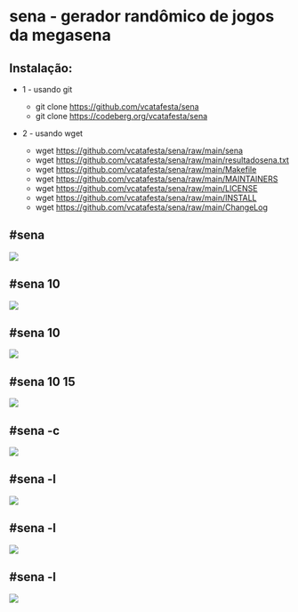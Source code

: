 # sena - gerador randômico de jogos da megasena

## Instalação:

- 1 - usando git
	- git clone https://github.com/vcatafesta/sena
	- git clone https://codeberg.org/vcatafesta/sena

- 2 - usando wget
	- wget https://github.com/vcatafesta/sena/raw/main/sena
	- wget https://github.com/vcatafesta/sena/raw/main/resultadosena.txt
	- wget https://github.com/vcatafesta/sena/raw/main/Makefile
	- wget https://github.com/vcatafesta/sena/raw/main/MAINTAINERS
	- wget https://github.com/vcatafesta/sena/raw/main/LICENSE
	- wget https://github.com/vcatafesta/sena/raw/main/INSTALL
	- wget https://github.com/vcatafesta/sena/raw/main/ChangeLog

## #sena
![](https://chililinux.com/images/sena-01.png)
## #sena 10
![](https://chililinux.com/images/sena-02.png)
## #sena 10
![](https://chililinux.com/images/sena-03.png)
## #sena 10 15
![](https://chililinux.com/images/sena-04.png)
## #sena -c
![](https://chililinux.com/images/sena-05.png)
## #sena -l
![](https://chililinux.com/images/sena-06.png)
## #sena -l
![](https://chililinux.com/images/sena-07.png)
## #sena -l
![](https://chililinux.com/images/sena-08.png)
